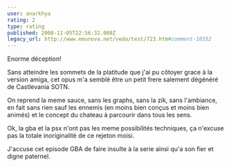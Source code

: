 ```yaml
---
user: anarkhya
rating: 2
type: rating
published: 2008-11-05T22:56:32.000Z
legacy_url: http://www.emunova.net/veda/test/723.htm#comment-10352
---
```

Enorme déception!

Sans atteindre les sommets de la platitude que j'ai pu côtoyer grace à la version amiga, cet opus m'a semblé être un petit frere salement dégénéré de Castlevania SOTN.

On reprend la meme sauce, sans les graphs, sans la zik, sans l'ambiance, en fait sans rien sauf les ennemis (en moins bien conçus et moins bien animés) et le concept du chateau à parcourir dans tous les sens.

Ok, la gba et la psx n'ont pas les meme possibilités techniques, ça n'excuse pas la totale inoriginalité de ce rejeton moisi.

J'accuse cet episode GBA de faire insulte à la serie ainsi qu'a son fier et digne paternel.